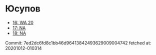 # Юсупов
- [16: WA 20](16.md)
- [17: NA](17.md)
- [18: NA](18.md)

Commit: 7ed2dc6fd8c1bb46d96413842493629009004742
 fetched at: 20201012-010314
